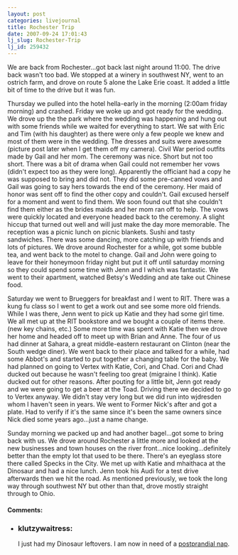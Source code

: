 ```yaml
---
layout: post
categories: livejournal
title: Rochester Trip
date: 2007-09-24 17:01:43
lj_slug: Rochester-Trip
lj_id: 259432
---
```

We are back from Rochester...got back last night around 11:00. The drive back wasn't too bad. We stopped at a winery in southwest NY, went to an ostrich farm, and drove on route 5 alone the Lake Erie coast. It added a little bit of time to the drive but it was fun.  



Thursday we pulled into the hotel hella-early in the morning (2:00am friday morning) and crashed. Friday we woke up and got ready for the wedding. We drove up the the park where the wedding was happening and hung out with some friends while we waited for everything to start. We sat with Eric and Tim (with his daughter) as there were only a few people we knew and most of them were in the wedding. The dresses and suits were awesome (picture post later when I get them off my camera). Civil War period outfits made by Gail and her mom. The ceremony was nice. Short but not too short. There was a bit of drama when Gail could not remember her vows (didn't expect too as they were long). Apparently the officiant had a copy he was supposed to bring and did not. They did some pre-canned vows and Gail was going to say hers towards the end of the ceremony. Her maid of honor was sent off to find the other copy and couldn't. Gail excused herself for a moment and went to find them. We soon found out that she couldn't find them either as the brides maids and her mom ran off to help. The vows were quickly located and everyone headed back to the ceremony. A slight hiccup that turned out well and will just make the day more memorable. The reception was a picnic lunch on picnic blankets. Sushi and tasty sandwiches. There was some dancing, more catching up with friends and lots of pictures. We drove around Rochester for a while, got some bubble tea, and went back to the motel to change. Gail and John were going to leave for their honeymoon friday night but put it off until saturday morning so they could spend some time with Jenn and I which was fantastic. We went to their apartment, watched Betsy's Wedding and ate take out Chinese food.  



Saturday we went to Brueggers for breakfast and I went to RIT. There was a kung fu class so I went to get a work out and see some more old friends. While I was there, Jenn went to pick up Katie and they had some girl time. We all met up at the RIT bookstore and we bought a couple of items there. (new key chains, etc.) Some more time was spent with Katie then we drove her home and headed off to meet up with Brian and Anne. The four of us had dinner at Sahara, a great middle-eastern restaurant on Clinton (near the South wedge diner). We went back to their place and talked for a while, had some Abbot's and started to put together a changing table for the baby. We had planned on going to Vertex with Katie, Cori, and Chad. Cori and Chad ducked out because he wasn't feeling too great (migraine I think). Katie ducked out for other reasons. After pouting for a little bit, Jenn got ready and we were going to get a beer at the Toad. Driving there we decided to go to Vertex anyway. We didn't stay very long but we did run into wjdresden whom I haven't seen in years. We went to Former Nick's after and got a plate. Had to verify if it's the same since it's been the same owners since Nick died some years ago...just a name change.  



Sunday morning we packed up and had another bagel...got some to bring back with us. We drove around Rochester a little more and looked at the new businesses and town houses on the river front...nice looking...definitely better than the empty lot that used to be there. There's an eyeglass store there called Specks in the City. We met up with Katie and mhaithaca at the Dinosaur and had a nice lunch. Jenn took his Audi for a test drive afterwards then we hit the road. As mentioned previously, we took the long way through southwest NY but other than that, drove mostly straight through to Ohio.


<div id="comments"><h4>Comments:</h4><div class="lj-comments"><ul>
<li><h3>klutzywaitress: </h3>
<a id="comment-800"></a>
<p>I just had my Dinosaur leftovers. I am now in need of a <a href="http://en.wikipedia.org/wiki/Postprandial_dip">postprandial nap</a>.</p>
</li>
</ul></div></div>
